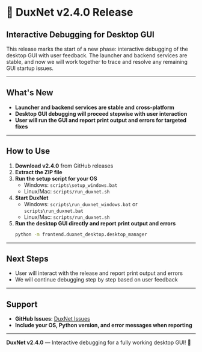 # 🚀 DuxNet v2.4.0 Release

## Interactive Debugging for Desktop GUI

This release marks the start of a new phase: interactive debugging of the desktop GUI with user feedback. The launcher and backend services are stable, and now we will work together to trace and resolve any remaining GUI startup issues.

---

## What's New

- **Launcher and backend services are stable and cross-platform**
- **Desktop GUI debugging will proceed stepwise with user interaction**
- **User will run the GUI and report print output and errors for targeted fixes**

---

## How to Use

1. **Download v2.4.0** from GitHub releases
2. **Extract the ZIP file**
3. **Run the setup script for your OS**
   - Windows: `scripts\setup_windows.bat`
   - Linux/Mac: `scripts/run_duxnet.sh`
4. **Start DuxNet**
   - Windows: `scripts\run_duxnet_windows.bat` or `scripts\run_duxnet.bat`
   - Linux/Mac: `scripts/run_duxnet.sh`
5. **Run the desktop GUI directly and report print output and errors**
   ```cmd
   python -m frontend.duxnet_desktop.desktop_manager
   ```

---

## Next Steps

- User will interact with the release and report print output and errors
- We will continue debugging step by step based on user feedback

---

## Support
- **GitHub Issues**: [DuxNet Issues](https://github.com/ducks-github/DuxNet/issues)
- **Include your OS, Python version, and error messages when reporting**

---

**DuxNet v2.4.0** — Interactive debugging for a fully working desktop GUI! 🚀 